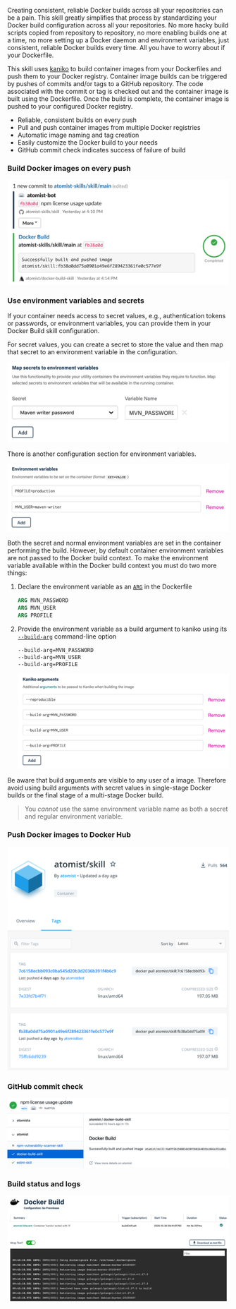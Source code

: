 Creating consistent, reliable Docker builds across all your repositories can be
a pain. This skill greatly simplifies that process by standardizing your Docker
build configuration across all your repositories. No more hacky build scripts
copied from repository to repository, no more enabling builds one at a time, no
more setting up a Docker daemon and environment variables, just consistent,
reliable Docker builds every time. All you have to worry about if your
Dockerfile.

This skill uses
[kaniko](https://github.com/GoogleContainerTools/kaniko#readme "kaniko - Build Images In Kubernetes")
to build container images from your Dockerfiles and push them to your Docker
registry. Container image builds can be triggered by pushes of commits and/or
tags to a GitHub repository. The code associated with the commit or tag is
checked out and the container image is built using the Dockerfile. Once the
build is complete, the container image is pushed to your configured Docker
registry.

-   Reliable, consistent builds on every push
-   Pull and push container images from multiple Docker registries
-   Automatic image naming and tag creation
-   Easily customize the Docker build to your needs
-   GitHub commit check indicates success of failure of build

### Build Docker images on every push

![Docker build on push](docs/images/docker-build.png)

### Use environment variables and secrets

If your container needs access to secret values, e.g., authentication tokens or
passwords, or environment variables, you can provide them in your Docker Build
skill configuration.

For secret values, you can create a secret to store the value and then map that
secret to an environment variable in the configuration.

![Secret environment variable map](docs/images/secret-map.png)

There is another configuration section for environment variables.

![Docker Environment Variables](docs/images/env-vars.png)

Both the secret and normal environment variables are set in the container
performing the build. However, by default container environment variables are
not passed to the Docker build context. To make the environment variable
available within the Docker build context you must do two more things:

1.  Declare the environment variable as an
    [`ARG`](https://docs.docker.com/engine/reference/builder/#arg) in the
    Dockerfile

    ```dockerfile
    ARG MVN_PASSWORD
    ARG MVN_USER
    ARG PROFILE
    ```

1.  Provide the environment variable as a build argument to kaniko using its
    [`--build-arg`](https://github.com/GoogleContainerTools/kaniko#--build-arg)
    command-line option

    ```console
    --build-arg=MVN_PASSWORD
    --build-arg=MVN_USER
    --build-arg=PROFILE
    ```

    ![kaniko arguments](docs/images/kaniko-args.png)

Be aware that build arguments are visible to any user of a image. Therefore
avoid using build arguments with secret values in single-stage Docker builds or
the final stage of a multi-stage Docker build.

> You _cannot_ use the same environment variable name as both a secret and
> regular environment variable.

### Push Docker images to Docker Hub

![Push images to Docker Hub](docs/images/docker-hub.png)

### GitHub commit check

![GitHub commit check](docs/images/github-commit-check.png)

### Build status and logs

![Docker build status and logs](docs/images/status-log.png)
